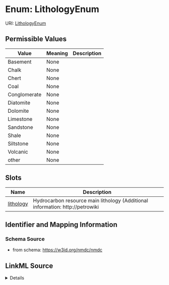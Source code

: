 # Enum: LithologyEnum



URI: [LithologyEnum](LithologyEnum.md)

## Permissible Values

| Value | Meaning | Description |
| --- | --- | --- |
| Basement | None |  |
| Chalk | None |  |
| Chert | None |  |
| Coal | None |  |
| Conglomerate | None |  |
| Diatomite | None |  |
| Dolomite | None |  |
| Limestone | None |  |
| Sandstone | None |  |
| Shale | None |  |
| Siltstone | None |  |
| Volcanic | None |  |
| other | None |  |




## Slots

| Name | Description |
| ---  | --- |
| [lithology](lithology.md) | Hydrocarbon resource main lithology (Additional information: http://petrowiki |






## Identifier and Mapping Information







### Schema Source


* from schema: https://w3id.org/nmdc/nmdc




## LinkML Source

<details>
```yaml
name: lithology_enum
from_schema: https://w3id.org/nmdc/nmdc
rank: 1000
permissible_values:
  Basement:
    text: Basement
  Chalk:
    text: Chalk
  Chert:
    text: Chert
  Coal:
    text: Coal
  Conglomerate:
    text: Conglomerate
  Diatomite:
    text: Diatomite
  Dolomite:
    text: Dolomite
  Limestone:
    text: Limestone
  Sandstone:
    text: Sandstone
  Shale:
    text: Shale
  Siltstone:
    text: Siltstone
  Volcanic:
    text: Volcanic
  other:
    text: other

```
</details>